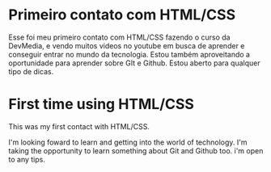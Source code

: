 # Primeiro contato com HTML/CSS

Esse foi meu primeiro contato com HTML/CSS fazendo o curso da DevMedia, e vendo muitos videos no youtube
em busca de aprender e conseguir entrar no mundo da tecnologia.
Estou também aproveitando a oportunidade para aprender sobre GIt e Github.
Estou aberto para qualquer tipo de dicas.



# First time using HTML/CSS


This was my first contact with HTML/CSS.

I'm looking foward to learn and getting into the world of technology.
I'm taking the opportunity to learn something about Git and Github too.
i'm open to any tips. 
